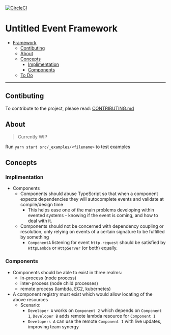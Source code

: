 [![CircleCI](https://circleci.com/gh/nfour/event-framework.svg?style=svg)](https://circleci.com/gh/nfour/event-framework)

# Untitled Event Framework

<!-- @import "[TOC]" {cmd="toc" depthFrom=1 depthTo=6 orderedList=false} -->
<!-- code_chunk_output -->

* [Framework](#framework)
	* [Contibuting](#contibuting)
	* [About](#about)
	* [Concepts](#concepts)
		* [Implimentation](#implimentation)
		* [Components](#components)
	* [To Do](#to-do)

<!-- /code_chunk_output -->

----------

## Contibuting

To contribute to the project, please read: [CONTRIBUTING.md](./CONTRIBUTING.md)

## About

> Currently WIP

Run `yarn start src/_examples/<filename>` to test examples

## Concepts

### Implimentation

- Components
  - Components should abuse TypeScript so that when a component expects dependencies they will autocomplete events and validate at compile/design time
    - This helps ease one of the main problems developing within evented systems - knowing if the event is coming, and how to deal with it.
  - Components should not be concerned with dependency coupling or resolution, only relying on events of a certain signature to be fulfilled by something
    - `ComponentA` listening for event `http.request` should be satisfied by `HttpLambda` or `HttpServer` (or both) equally.

### Components
- Components should be able to exist in three realms:
  - in-process (node process)
  - inter-process (node child processes)
  - remote process (lambda, EC2, kubernetes)
- A component registry must exist which would allow locating of the above resources
  - Scenario:
      - `Developer A` works on `Component 2` which depends on `Component 1`, `Developer B` adds remote lambda resource for `Component 1`
      - `Developers A` can use the remote `Component 1` with live updates, improving team synergy
